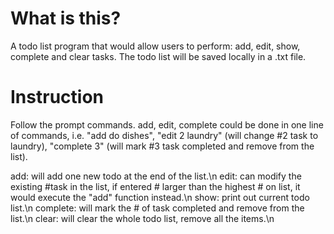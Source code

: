 # What is this?

A todo list program that would allow users to perform: add, edit, show, complete and clear tasks. The todo list will be saved locally in a .txt file.

# Instruction

 Follow the prompt commands. add, edit, complete could be done in one line of commands, i.e. "add do dishes", "edit 2 laundry" (will change #2 task to laundry), "complete 3" (will mark #3 task completed and remove from the list).

 add: will add one new todo at the end of the list.\n
 edit: can modify the existing #task in the list, if entered # larger than the highest # on list, it would execute the "add" function instead.\n
 show: print out current todo list.\n
 complete: will mark the # of task completed and remove from the list.\n
 clear: will clear the whole todo list, remove all the items.\n
